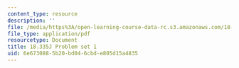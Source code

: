 ```yaml
---
content_type: resource
description: ''
file: /media/https%3A/open-learning-course-data-rc.s3.amazonaws.com/18-335j-introduction-to-numerical-methods-spring-2019/6e6730885b20bd046cbde805d15a4835_MIT18_335JS19_pset1.pdf
file_type: application/pdf
resourcetype: Document
title: 18.335J Problem set 1
uid: 6e673088-5b20-bd04-6cbd-e805d15a4835
---
```


